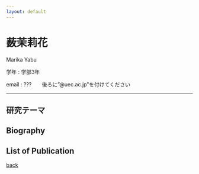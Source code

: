 ```yaml
---
layout: default
---
```


# 薮茉莉花

<!-- ![takaki](./fig/toh.jpg){:width="300px"} -->

Marika Yabu

学年 : 学部3年

email : ???　　後ろに”@uec.ac.jp”を付けてください

---


## 研究テーマ


## Biography


## List of Publication

[back](./)
